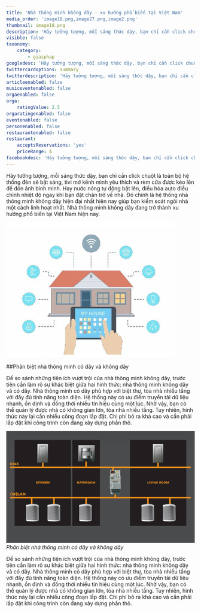 ```yaml
---
title: 'Nhà thông minh không dây - xu hướng phổ biến tại Việt Nam'
media_order: 'image18.png,image27.png,image2.png'
thumbnail: image18.png
description: 'Hãy tưởng tượng, mỗi sáng thức dậy, bạn chỉ cần click chuột là toàn bộ hệ thống đèn sẽ bật sáng, tivi mở kênh mình yêu thích và rèm cửa được kéo lên để đón ánh bình minh. Hay nước nóng tự động bật lên, điều hòa auto điều chỉnh nhiệt độ ngay khi bạn đặt chân trở về nhà. Đó chính là hệ thống nhà thông minh không dây hiện đại nhất hiện nay giúp bạn kiểm soát ngôi nhà một cách linh hoạt nhất. Nhà thông minh không dây đang trở thành xu hướng phổ biến tại Việt Nam hiện nay.'
visible: false
taxonomy:
    category:
        - giaiphap
googledesc: 'Hãy tưởng tượng, mỗi sáng thức dậy, bạn chỉ cần click chuột là toàn bộ hệ thống đèn sẽ bật sáng, tivi mở kênh mình yêu thích và rèm cửa được kéo lên để đón ánh bình minh. Hay nước nóng tự động bật lên, điều hòa auto điều chỉnh nhiệt độ ngay khi bạn đặt chân trở về nhà. Đó chính là hệ thống nhà thông minh không dây hiện đại nhất hiện nay giúp bạn kiểm soát ngôi nhà một cách linh hoạt nhất. Nhà thông minh không dây đang trở thành xu hướng phổ biến tại Việt Nam hiện nay.'
twittercardoptions: summary
twitterdescription: 'Hãy tưởng tượng, mỗi sáng thức dậy, bạn chỉ cần click chuột là toàn bộ hệ thống đèn sẽ bật sáng, tivi mở kênh mình yêu thích và rèm cửa được kéo lên để đón ánh bình minh. Hay nước nóng tự động bật lên, điều hòa auto điều chỉnh nhiệt độ ngay khi bạn đặt chân trở về nhà. Đó chính là hệ thống nhà thông minh không dây hiện đại nhất hiện nay giúp bạn kiểm soát ngôi nhà một cách linh hoạt nhất. Nhà thông minh không dây đang trở thành xu hướng phổ biến tại Việt Nam hiện nay.'
articleenabled: false
musiceventenabled: false
orgaenabled: false
orga:
    ratingValue: 2.5
orgaratingenabled: false
eventenabled: false
personenabled: false
restaurantenabled: false
restaurant:
    acceptsReservations: 'yes'
    priceRange: $
facebookdesc: 'Hãy tưởng tượng, mỗi sáng thức dậy, bạn chỉ cần click chuột là toàn bộ hệ thống đèn sẽ bật sáng, tivi mở kênh mình yêu thích và rèm cửa được kéo lên để đón ánh bình minh. Hay nước nóng tự động bật lên, điều hòa auto điều chỉnh nhiệt độ ngay khi bạn đặt chân trở về nhà. Đó chính là hệ thống nhà thông minh không dây hiện đại nhất hiện nay giúp bạn kiểm soát ngôi nhà một cách linh hoạt nhất. Nhà thông minh không dây đang trở thành xu hướng phổ biến tại Việt Nam hiện nay.'
---
```


Hãy tưởng tượng, mỗi sáng thức dậy, bạn chỉ cần click chuột là toàn bộ hệ thống đèn sẽ bật sáng, tivi mở kênh mình yêu thích và rèm cửa được kéo lên để đón ánh bình minh. Hay nước nóng tự động bật lên, điều hòa auto điều chỉnh nhiệt độ ngay khi bạn đặt chân trở về nhà. Đó chính là hệ thống nhà thông minh không dây hiện đại nhất hiện nay giúp bạn kiểm soát ngôi nhà một cách linh hoạt nhất. Nhà thông minh không dây đang trở thành xu hướng phổ biến tại Việt Nam hiện nay. 

![](image18.png)

##Phân biệt nhà thông minh có dây và không dây

Để so sánh những tiện ích vượt trội của nhà thông minh không dây, trước tiên cần làm rõ sự khác biệt giữa hai hình thức: nhà thông minh không dây và có dây.
Nhà thông minh có dây phù hợp với biệt thự, tòa nhà nhiều tầng với đầy đủ tính năng toàn diện. Hệ thống này có ưu điểm truyền tải dữ liệu nhanh, ổn định và đồng thời nhiều tín hiệu cùng một lúc. Nhờ vậy, bạn có thể quản lý được nhà có không gian lớn, tòa nhà nhiều tầng. Tuy nhiên, hình thức này lại cần nhiều công đoạn lắp đặt. Chi phí bỏ ra khá cao và cần phải lắp đặt khi công trình còn đang xây dựng phần thô. 

![](image27.png)
_Phân biệt nhà thông minh có dây và không dây_

Để so sánh những tiện ích vượt trội của nhà thông minh không dây, trước tiên cần làm rõ sự khác biệt giữa hai hình thức: nhà thông minh không dây và có dây.
Nhà thông minh có dây phù hợp với biệt thự, tòa nhà nhiều tầng với đầy đủ tính năng toàn diện. Hệ thống này có ưu điểm truyền tải dữ liệu nhanh, ổn định và đồng thời nhiều tín hiệu cùng một lúc. Nhờ vậy, bạn có thể quản lý được nhà có không gian lớn, tòa nhà nhiều tầng. Tuy nhiên, hình thức này lại cần nhiều công đoạn lắp đặt. Chi phí bỏ ra khá cao và cần phải lắp đặt khi công trình còn đang xây dựng phần thô. 


